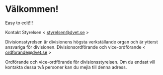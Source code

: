 # Välkommen!

Easy to edit!!!

Kontakt
Styrelsen < [styrelsen@dvet.se](styrelsen@dvet.se) >

Divisionsstyrelsen är divisionens högsta verkställande organ och är ytterst ansvariga för divisionen.
Divisionsordförande och vice-ordförande < [ordforande@dvet.se](ordforande@dvet.se) >

Ordförande och vice-ordförande för divisionsstyrelsen. 
Om du endast vill kontakta dessa två personer kan du mejla till denna adress.
